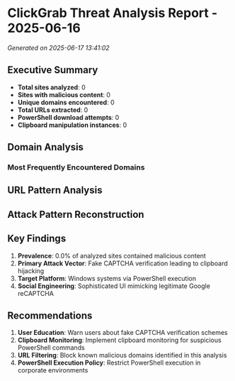 # ClickGrab Threat Analysis Report - 2025-06-16

*Generated on 2025-06-17 13:41:02*

## Executive Summary

- **Total sites analyzed**: 0
- **Sites with malicious content**: 0
- **Unique domains encountered**: 0
- **Total URLs extracted**: 0
- **PowerShell download attempts**: 0
- **Clipboard manipulation instances**: 0

## Domain Analysis

### Most Frequently Encountered Domains


## URL Pattern Analysis

## Attack Pattern Reconstruction

## Key Findings

1. **Prevalence**: 0.0% of analyzed sites contained malicious content
2. **Primary Attack Vector**: Fake CAPTCHA verification leading to clipboard hijacking
3. **Target Platform**: Windows systems via PowerShell execution
4. **Social Engineering**: Sophisticated UI mimicking legitimate Google reCAPTCHA

## Recommendations

1. **User Education**: Warn users about fake CAPTCHA verification schemes
2. **Clipboard Monitoring**: Implement clipboard monitoring for suspicious PowerShell commands
3. **URL Filtering**: Block known malicious domains identified in this analysis
4. **PowerShell Execution Policy**: Restrict PowerShell execution in corporate environments

